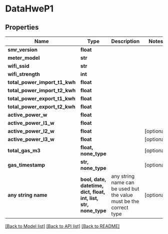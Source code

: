 # DataHweP1


## Properties
Name | Type | Description | Notes
------------ | ------------- | ------------- | -------------
**smr_version** | **float** |  | 
**meter_model** | **str** |  | 
**wifi_ssid** | **str** |  | 
**wifi_strength** | **int** |  | 
**total_power_import_t1_kwh** | **float** |  | 
**total_power_import_t2_kwh** | **float** |  | 
**total_power_export_t1_kwh** | **float** |  | 
**total_power_export_t2_kwh** | **float** |  | 
**active_power_w** | **float** |  | 
**active_power_l1_w** | **float** |  | 
**active_power_l2_w** | **float** |  | [optional] 
**active_power_l3_w** | **float** |  | [optional] 
**total_gas_m3** | **float, none_type** |  | [optional] 
**gas_timestamp** | **str, none_type** |  | [optional] 
**any string name** | **bool, date, datetime, dict, float, int, list, str, none_type** | any string name can be used but the value must be the correct type | [optional]

[[Back to Model list]](../README.md#documentation-for-models) [[Back to API list]](../README.md#documentation-for-api-endpoints) [[Back to README]](../README.md)



